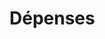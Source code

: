 # Dépenses

























































































































































